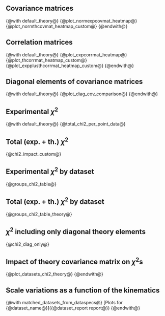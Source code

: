 Covariance matrices
-------------------
{@with default_theory@}
   {@plot_normexpcovmat_heatmap@}
   {@plot_normthcovmat_heatmap_custom@}
{@endwith@}

Correlation matrices
--------------------
{@with default_theory@}
   {@plot_expcorrmat_heatmap@}
   {@plot_thcorrmat_heatmap_custom@}
   {@plot_expplusthcorrmat_heatmap_custom@}
{@endwith@}

Diagonal elements of covariance matrices
----------------------------------------
{@with default_theory@}
   {@plot_diag_cov_comparison@}
{@endwith@}

Experimental $\chi^2$
---------------------
{@with default_theory@}
   {@total_chi2_per_point_data@}

Total (exp. + th.) $\chi^2$
---------------------------
   {@chi2_impact_custom@}

Experimental $\chi^2$ by dataset
--------------------------------
   {@groups_chi2_table@}

Total (exp. + th.) $\chi^2$ by dataset
--------------------------------------
   {@groups_chi2_table_theory@}

$\chi^2$ including only diagonal theory elements
------------------------------------------------
   {@chi2_diag_only@}

Impact of theory covariance matrix on $\chi^2$s
-----------------------------------------------
   {@plot_datasets_chi2_theory@}
{@endwith@}

Scale variations as a function of the kinematics
------------------------------------------------
{@with matched_datasets_from_dataspecs@}
   [Plots for {@dataset_name@}]({@dataset_report report@})
{@endwith@}
